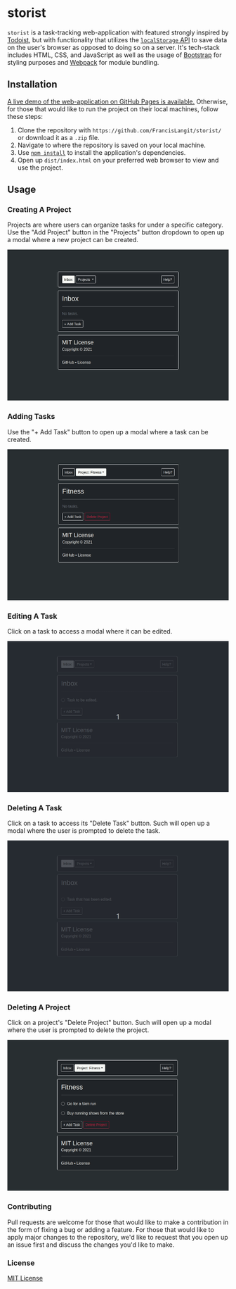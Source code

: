 # storist

`storist` is a task-tracking web-application with featured strongly inspired by [Todoist](https://todoist.com/app/), but with functionality that utilizes the [`localStorage` API](https://developer.mozilla.org/en-US/docs/Web/API/Window/localStorage)  to save data on the user's browser as opposed to doing so on a server. It's tech-stack includes HTML, CSS, and JavaScript as well as the usage of [Bootstrap](https://getbootstrap.com/) for styling purposes and [Webpack](https://webpack.js.org/) for module bundling.

## Installation

[A live demo of the web-application on GitHub Pages is available.](https://francislangit.github.io/storist/) Otherwise, for those that would like to run the project on their local machines, follow these steps:

1. Clone the repository with `https://github.com/FrancisLangit/storist/` or download it as a `.zip` file.
2. Navigate to where the repository is saved on your local machine.
3. Use [`npm install`](https://docs.npmjs.com/cli/v7/commands/npm-install) to install the application's dependencies.
4. Open up `dist/index.html` on your preferred web browser to view and use the project.

## Usage

### Creating A Project

Projects are where users can organize tasks for under a specific category. Use the "Add Project" button in the "Projects" button dropdown to open up a modal where a new project can be created.

![GIF demonstrating creating a project](readme_data/readme_usage_gif_1.gif)

### Adding Tasks

Use the "+ Add Task" button to open up a modal where a task can be created.

![GIF demonstrating task creation](readme_data/readme_usage_gif_2.gif)

### Editing A Task

Click on a task to access a modal where it can be edited.

![GIF demonstrating editing of task](readme_data/readme_usage_gif_3.gif)

### Deleting A Task

Click on a task to access its "Delete Task" button. Such will open up a modal where the user is prompted to delete the task.

![GIF demonstrating deletion of a task](readme_data/readme_usage_gif_4.gif)

### Deleting A Project

Click on a project's "Delete Project" button. Such will open up a modal where the user is prompted to delete the project.

![GIF demonstrating deletion of a project](readme_data/readme_usage_gif_5.gif)

### Contributing

Pull requests are welcome for those that would like to make a contribution in the form of fixing a bug or adding a feature. For those that would like to apply major changes to the repository, we'd like to request that you open up an issue first and discuss the changes you'd like to make.

### License

[MIT License](https://github.com/FrancisLangit/storist/blob/main/LICENSE)